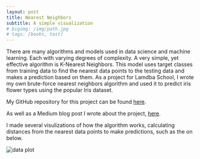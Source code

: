 ```yaml
---
layout: post
title: Nearest Neighbors
subtitle: A simple visualization
# bigimg: /img/path.jpg
# tags: [books, test]
---
```


There are many algorithms and models used in data science and machine learning. Each with varying degrees of complexity. A very simple, yet effective algorithm is K-Nearest Neighbors. This model uses target classes from training data to find the nearest data points to the testing data and makes a prediction based on them. As a project for Lamdba School, I wrote my own brute-force nearest neighbors algorithm and used it to predict iris flower types using the popular Iris dataset.

My GitHub repository for this project can be found [here](https://github.com/PalmerTurley34/K-Nearest-Neighbors).

As well as a Medium blog post I wrote about the project, [here](https://palmerturley34.medium.com/simple-nearest-neighbors-algorithm-a5558379b96).

I made several visulizations of how the algorithm works, calculating distances from the nearest data points to make predictions, such as the on below.

![data plot](https://ibb.co/FbRr26n)
